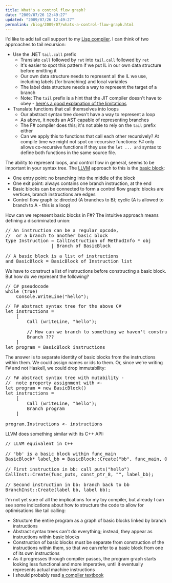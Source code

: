 ```yaml
---
title: What's a control flow graph?
date: "2009/07/26 12:49:27"
updated: "2009/07/26 12:49:27"
permalink: /blog/2009/07/whats-a-control-flow-graph.html
---
```

I'd like to add tail call support to my [Lisp compiler](http://www.partario.com/blog/2009/06/lisp-compiler-in-f-whats-next.html). I can think of two approaches to tail recursion:

* Use the .NET `tail.call` prefix
    * Translate `call` followed by `ret` into `tail.call` followed by `ret`
    * It's easier to spot this pattern if we put IL in our own data structure before emitting it
    * Our own data structure needs to represent all the IL we use, including labels (for branching) and local variables
    * The label data structure needs a way to represent the target of a branch
    * <span class="alt">Note:</span> The `tail` prefix is a hint that the JIT compiler doesn't have to obey - [here's a good explanation of the limitations](http://blogs.msdn.com/clrcodegeneration/archive/2009/05/11/tail-call-improvements-in-net-framework-4.aspx)
* Translate functions that call themselves into loops
    * Our abstract syntax tree doesn't have a way to represent a loop
    * As above, it needs an AST capable of representing branches
    * The F# compiler does this; it's not able to rely on the `tail` prefix either
    * Can we apply this to functions that call each other recursively? At compile time we might not spot co-recursive functions: F# only allows co-recursive functions if they use the `let ... and` syntax to define both functions in the same source file.

The ability to represent loops, and control flow in general, seems to be important in your syntax tree. The [LLVM](http://llvm.org/) approach to this is the [basic block](http://en.wikipedia.org/wiki/Basic_block):

* One entry point: no branching into the middle of the block
* One exit point: always contains one branch instruction, at the end
* Basic blocks can be connected to form a control flow graph: blocks are vertices, branch instructions are edges
* Control flow graph is: directed (A branches to B); cyclic (A is allowed to branch to A - this is a loop)

How can we represent basic blocks in F#? The intuitive approach means defining a discriminated union:

<pre class="brush: fsharp">
// An instruction can be a regular opcode, 
//  or a branch to another basic block
type Instruction = CallInstruction of MethodInfo * obj
                 | Branch of BasicBlock
                 
// A basic block is a list of instructions
and BasicBlock = BasicBlock of Instruction list
</pre>

We have to construct a list of instructions before constructing a basic block. But how do we represent the following?

<pre class="brush: csharp">
// C# pseudocode
while (true)
    Console.WriteLine("hello");
</pre>

<pre class="brush: fsharp">
// F# abstract syntax tree for the above C#
let instructions =
    [
        Call (writeLine, "hello");

        // How can we branch to something we haven't constructed yet?
        Branch ???
    ]
let program = BasicBlock instructions
</pre>

The answer is to separate identity of basic blocks from the instructions within them. We could assign names or ids to them. Or, since we're writing F# and not Haskell, we could drop immutability:

<pre class="brush: fsharp">
// F# abstract syntax tree with mutability - 
//  note property assignment with &lt;-
let program = new BasicBlock()
let instructions =
    [
        Call (writeLine, "hello");
        Branch program
    ]

program.Instructions &lt;- instructions
</pre>

LLVM does something similar with its C++ API:

<pre class="brush: cpp">
// LLVM equivalent in C++

// 'bb' is a basic block within func_main
BasicBlock* label_bb = BasicBlock::Create("bb", func_main, 0);

// First instruction in bb: call puts("hello")
CallInst::Create(func_puts, const_ptr_8, "", label_bb);

// Second instruction in bb: branch back to bb
BranchInst::Create(label_bb, label_bb);
</pre>

I'm not yet sure of all the implications for my toy compiler, but already I can see some indications about how to structure the code to allow for optimisations like tail calling:

* Structure the entire program as a graph of basic blocks linked by branch instructions
* Abstract syntax trees can't do everything; instead, they appear as instructions within basic blocks
* Construction of basic blocks must be separate from construction of the instructions within them, so that we can refer to a basic block from one of its own instructions
* As it progresses through compiler passes, the program graph starts looking less functional and more imperative, until it eventually represents actual machine instructions
* I should probably read [a compiler textbook](http://dragonbook.stanford.edu/)
